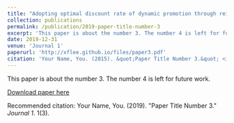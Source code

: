 ```yaml
---
title: "Adopting optimal discount rate of dynamic promotion through reinforcement learning(manuscript)"
collection: publications
permalink: /publication/2019-paper-title-number-3
excerpt: 'This paper is about the number 3. The number 4 is left for future work.'
date: 2019-12-31
venue: 'Journal 1'
paperurl: 'http://xflee.github.io/files/paper3.pdf'
citation: 'Your Name, You. (2015). &quot;Paper Title Number 3.&quot; <i>Journal 1</i>. 1(3).'
---
```

This paper is about the number 3. The number 4 is left for future work.

[Download paper here](http://xflee.github.io/files/paper3.pdf)

Recommended citation: Your Name, You. (2019). "Paper Title Number 3." <i>Journal 1</i>. 1(3).
